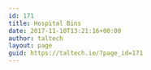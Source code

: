 ```yaml
---
id: 171
title: Hospital Bins
date: 2017-11-10T13:21:16+00:00
author: taltech
layout: page
guid: https://taltech.ie/?page_id=171
---
```

